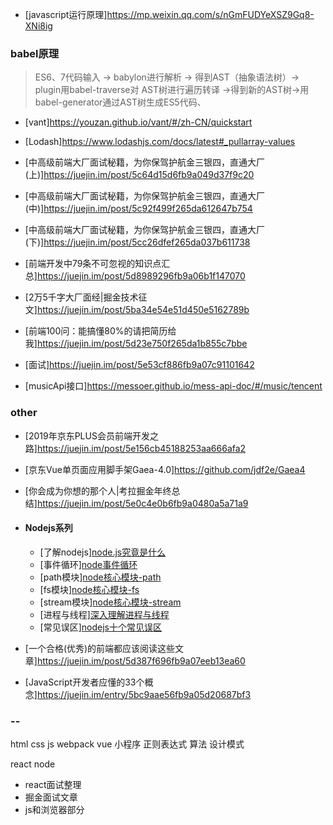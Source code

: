 - [javascript运行原理]https://mp.weixin.qq.com/s/nGmFUDYeXSZ9Gq8-XNi8ig
### babel原理
> ES6、7代码输入 -> babylon进行解析 -> 得到AST（抽象语法树）-> plugin用babel-traverse对
AST树进行遍历转译 ->得到新的AST树->用babel-generator通过AST树生成ES5代码、

- [vant]https://youzan.github.io/vant/#/zh-CN/quickstart
- [Lodash]https://www.lodashjs.com/docs/latest#_pullarray-values

- [中高级前端大厂面试秘籍，为你保驾护航金三银四，直通大厂(上)]https://juejin.im/post/5c64d15d6fb9a049d37f9c20
- [中高级前端大厂面试秘籍，为你保驾护航金三银四，直通大厂(中)]https://juejin.im/post/5c92f499f265da612647b754
- [中高级前端大厂面试秘籍，为你保驾护航金三银四，直通大厂(下)]https://juejin.im/post/5cc26dfef265da037b611738

- [前端开发中79条不可忽视的知识点汇总]https://juejin.im/post/5d8989296fb9a06b1f147070
- [2万5千字大厂面经|掘金技术征文]https://juejin.im/post/5ba34e54e51d450e5162789b
- [前端100问：能搞懂80%的请把简历给我]https://juejin.im/post/5d23e750f265da1b855c7bbe
- [面试]https://juejin.im/post/5e53cf886fb9a07c91101642

- [musicApi接口]https://messoer.github.io/mess-api-doc/#/music/tencent

### other
- [2019年京东PLUS会员前端开发之路]https://juejin.im/post/5e156cb45188253aa666afa2
- [京东Vue单页面应用脚手架Gaea-4.0]https://github.com/jdf2e/Gaea4
- [你会成为你想的那个人|考拉掘金年终总结]https://juejin.im/post/5e0c4e0b6fb9a0480a5a71a9

- #### Nodejs系列
  - [了解nodejs][node.js究竟是什么](/node/what.md)
  - [事件循环][node事件循环](/node/eventLoop.md)
  - [path模块][node核心模块-path](/node/path.md)
  - [fs模块][node核心模块-fs](/node/fs.md)
  - [stream模块][node核心模块-stream](/node/stream.md)
  - [进程与线程][深入理解进程与线程](/node/processAndThread.md)
  - [常见误区][nodejs十个常见误区](/node/errors.md)

- [一个合格(优秀)的前端都应该阅读这些文章]https://juejin.im/post/5d387f696fb9a07eeb13ea60
- [JavaScript开发者应懂的33个概念]https://juejin.im/entry/5bc9aae56fb9a05d20687bf3

### --
html
css 
js
webpack
vue
小程序
正则表达式
算法
设计模式

react
node

- react面试整理
- 掘金面试文章
- js和浏览器部分